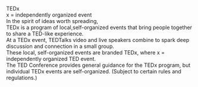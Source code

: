 TEDx  
x = independently organized event  
In the spirit of ideas worth spreading,  
TEDx is a program of local,self-organized events that bring people together to share a TED-like experience.  
At a TEDx event, TEDTalks video and live speakers combine to spark deep discussion and connection in a small group.  
These local, self-organized events are branded TEDx, where x = independently organized TED event.  
The TED Conference provides general guidance for the TEDx program, but individual TEDx events are self-organized. (Subject to certain rules and regulations.)
